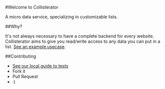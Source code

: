 #Welcome to Collisterator

A micro data service, specializing in customizable lists.

##Why?

It's not always necessary to have a complete backend for every website. Collisterator aims to give you read/write access to any data you can put in a list. [See an example usecase](https://github.com/ageiersbach/movie_list).

##Contributing

- [See our local guide to tests](spec/tests.md)
- Fork it
- Pull Request
- :)
